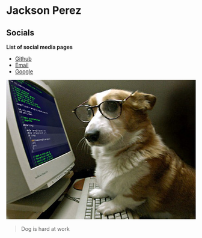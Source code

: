 # Jackson Perez
## Socials
**List of social media pages** 
- [Github](https://github.com/Jperez3313)
- [Email](https://gmail.com)
- [Google](https://www.google.com)


![Dog Image](./Images/DogCoding.png "Picture of a random dog")
>Dog is hard at work